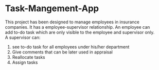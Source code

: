 # Task-Mangement-App

This project has been designed to manage employees in insurance companies.
It has a employee-supervisor relationship.
An employee can add to-do task which are only visible to the employee and supervisor only.
A supervisor can:
1) see to-do task for all employees under his/her department
2) Give comments that can be later used in appraisal
3) Reallocate tasks
4) Assign tasks
